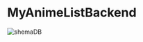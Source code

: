 # MyAnimeListBackend
![shemaDB](https://github.com/user-attachments/assets/cdd9aad6-da20-4f55-b1ac-eaa8f87f063f)
